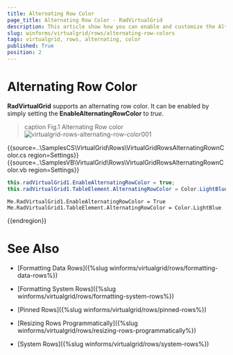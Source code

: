 ```yaml
---
title: Alternating Row Color
page_title: Alternating Row Color - RadVirtualGrid
description: This article show how you can enable and customize the Alternating Row Color.
slug: winforms/virtualgrid/rows/alternating-row-colors
tags: virtualgrid, rows, alternating, color
published: True
position: 2
---
```


# Alternating Row Color

__RadVirtualGrid__ supports an alternating row color. It can be enabled by simply setting the __EnableAlternatingRowColor__ to *true*.

>caption Fig.1 Alternating Row color
![virtualgrid-rows-alternating-row-color001](images/virtualgrid-rows-alternating-row-color001.png)

{{source=..\SamplesCS\VirtualGrid\Rows\VirtualGridRowsAlternatingRownColor.cs region=Settings}} 
{{source=..\SamplesVB\VirtualGrid\Rows\VirtualGridRowsAlternatingRownColor.vb region=Settings}} 

````C#
this.radVirtualGrid1.EnableAlternatingRowColor = true;
this.radVirtualGrid1.TableElement.AlternatingRowColor = Color.LightBlue;

````
````VB.NET
Me.RadVirtualGrid1.EnableAlternatingRowColor = True
Me.RadVirtualGrid1.TableElement.AlternatingRowColor = Color.LightBlue

````

{{endregion}}

# See Also
* [Formatting Data Rows]({%slug winforms/virtualgrid/rows/formatting-data-rows%})

* [Formatting System Rows]({%slug winforms/virtualgrid/rows/formatting-system-rows%})

* [Pinned Rows]({%slug winforms/virtualgrid/rows/pinned-rows%})

* [Resizing Rows Programmatically]({%slug winforms/virtualgrid/rows/resizing-rows-programmatically%})

* [System Rows]({%slug winforms/virtualgrid/rows/system-rows%})

